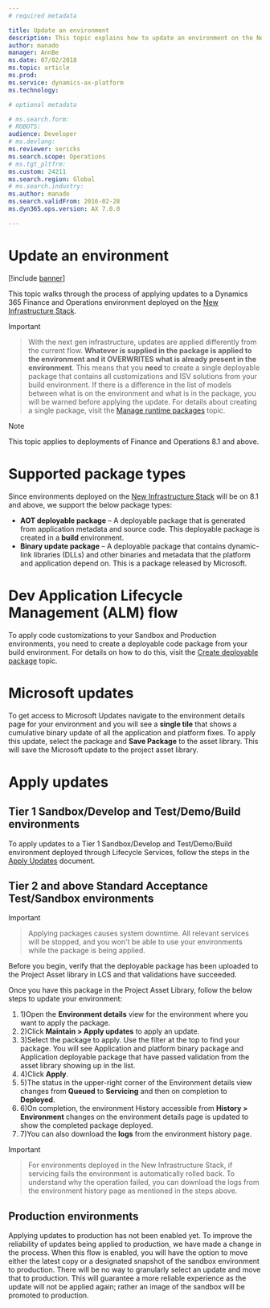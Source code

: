 ```yaml
---
# required metadata

title: Update an environment
description: This topic explains how to update an environment on the New Infrastructure Stack
author: manado
manager: AnnBe
ms.date: 07/02/2018
ms.topic: article
ms.prod: 
ms.service: dynamics-ax-platform
ms.technology: 

# optional metadata

# ms.search.form: 
# ROBOTS: 
audience: Developer
# ms.devlang: 
ms.reviewer: sericks
ms.search.scope: Operations
# ms.tgt_pltfrm: 
ms.custom: 24211
ms.search.region: Global
# ms.search.industry: 
ms.author: manado
ms.search.validFrom: 2016-02-28
ms.dyn365.ops.version: AX 7.0.0

---
```


# Update an environment

[!include [banner](../includes/banner.md)]

This topic walks through the process of applying updates to a Dynamics 365 Finance and Operations environment deployed on the [New Infrastructure Stack](https://go.microsoft.com/fwlink/?linkid=2044792&amp;clcid=0x409).

> [!IMPORTANT]

> With the next gen infrastructure, updates are applied differently from the current flow. **Whatever is supplied in the package is applied to the environment and it OVERWRITES what is already present in the environment**. This means that you **need** to create a single deployable package that contains all customizations and ISV solutions from your build environment. If there is a difference in the list of models between what is on the environment and what is in the package, you will be warned before applying the update. For details about creating a single package, visit the [Manage runtime packages](https://docs.microsoft.com/en-us/dynamics365/unified-operations/dev-itpro/dev-tools/manage-runtime-packages) topic.

> [!Note] 
> This topic applies to deployments of Finance and Operations 8.1 and above.

# Supported package types

Since environments deployed on the [New Infrastructure Stack](https://go.microsoft.com/fwlink/?linkid=2044792&amp;clcid=0x409) will be on 8.1 and above, we support the below package types:

- **AOT deployable package**  – A deployable package that is generated from application metadata and source code. This deployable package is created in a **build** environment.
- **Binary update package**  – A deployable package that contains dynamic-link libraries (DLLs) and other binaries and metadata that the platform and application depend on. This is a package released by Microsoft.

# Dev Application Lifecycle Management (ALM) flow

To apply code customizations to your Sandbox and Production environments, you need to create a deployable code package from your build environment. For details on how to do this, visit the [Create deployable package](https://docs.microsoft.com/en-us/dynamics365/unified-operations/dev-itpro/deployment/create-apply-deployable-package) topic.

# Microsoft updates

To get access to Microsoft Updates navigate to the environment details page for your environment and you will see a **single tile** that shows a cumulative binary update of all the application and platform fixes. To apply this update, select the package and **Save Package** to the asset library. This will save the Microsoft update to the project asset library.

# Apply updates

## Tier 1 Sandbox/Develop and Test/Demo/Build environments

To apply updates to a Tier 1 Sandbox/Develop and Test/Demo/Build environment deployed through Lifecycle Services, follow the steps in the [Apply Updates](https://docs.microsoft.com/en-us/dynamics365/unified-operations/dev-itpro/deployment/apply-deployable-package-system) document.

## Tier 2 and above Standard Acceptance Test/Sandbox environments

> [!IMPORTANT]

> Applying packages causes system downtime. All relevant services will be stopped, and you won&#39;t be able to use your environments while the package is being applied.

Before you begin, verify that the deployable package has been uploaded to the Project Asset library in LCS and that validations have succeeded.

Once you have this package in the Project Asset Library, follow the below steps to update your environment:

1. 1)Open the **Environment details** view for the environment where you want to apply the package.
2. 2)Click **Maintain > Apply updates** to apply an update.
3. 3)Select the package to apply. Use the filter at the top to find your package. You will see Application and platform binary package and Application deployable package that have passed validation from the asset library showing up in the list.
4. 4)Click **Apply**.
5. 5)The status in the upper-right corner of the Environment details view changes from **Queued** to **Servicing** and then on completion to **Deployed**.
6. 6)On completion, the environment History accessible from **History > Environment** changes on the environment details page is updated to show the completed package deployed.
7. 7)You can also download the **logs** from the environment history page.

> [!IMPORTANT]

> For environments deployed in the New Infrastructure Stack, if servicing fails the environment is automatically rolled back. To understand why the operation failed, you can download the logs from the environment history page as mentioned in the steps above.

## Production environments

Applying updates to production has not been enabled yet. To improve the reliability of updates being applied to production, we have made a change in the process. When this flow is enabled, you will have the option to move either the latest copy or a designated snapshot of the sandbox environment to production. There will be no way to granularly select an update and move that to production. This will guarantee a more reliable experience as the update will not be applied again; rather an image of the sandbox will be promoted to production.

